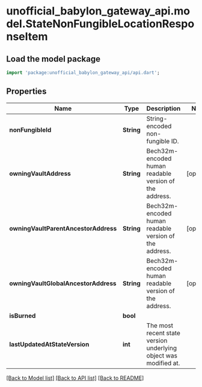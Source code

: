 # unofficial_babylon_gateway_api.model.StateNonFungibleLocationResponseItem

## Load the model package
```dart
import 'package:unofficial_babylon_gateway_api/api.dart';
```

## Properties
Name | Type | Description | Notes
------------ | ------------- | ------------- | -------------
**nonFungibleId** | **String** | String-encoded non-fungible ID. | 
**owningVaultAddress** | **String** | Bech32m-encoded human readable version of the address. | [optional] 
**owningVaultParentAncestorAddress** | **String** | Bech32m-encoded human readable version of the address. | [optional] 
**owningVaultGlobalAncestorAddress** | **String** | Bech32m-encoded human readable version of the address. | [optional] 
**isBurned** | **bool** |  | 
**lastUpdatedAtStateVersion** | **int** | The most recent state version underlying object was modified at. | 

[[Back to Model list]](../README.md#documentation-for-models) [[Back to API list]](../README.md#documentation-for-api-endpoints) [[Back to README]](../README.md)


